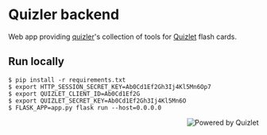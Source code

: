 # Quizler backend

Web app providing [quizler](https://github.com/quizl/quizler)'s collection of tools for
[Quizlet](https://quizlet.com) flash cards.

## Run locally

```
$ pip install -r requirements.txt
$ export HTTP_SESSION_SECRET_KEY=Ab0Cd1Ef2Gh3Ij4Kl5Mn6Op7
$ export QUIZLET_CLIENT_ID=Ab0Cd1Ef2G
$ export QUIZLET_SECRET_KEY=Ab0Cd1Ef2Gh3Ij4Kl5Mn6O
$ FLASK_APP=app.py flask run --host=0.0.0.0
```

<a href="https://quizlet.com/"><img src="https://quizlet.com/static/ThisUsesQuizlet-White.png" alt="Powered by Quizlet" align="right"/></a>
